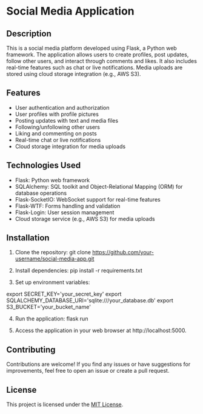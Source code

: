 # Social Media Application

## Description

This is a social media platform developed using Flask, a Python web framework. The application allows users to create profiles, post updates, follow other users, and interact through comments and likes. It also includes real-time features such as chat or live notifications. Media uploads are stored using cloud storage integration (e.g., AWS S3).

## Features

- User authentication and authorization
- User profiles with profile pictures
- Posting updates with text and media files
- Following/unfollowing other users
- Liking and commenting on posts
- Real-time chat or live notifications
- Cloud storage integration for media uploads

## Technologies Used

- Flask: Python web framework
- SQLAlchemy: SQL toolkit and Object-Relational Mapping (ORM) for database operations
- Flask-SocketIO: WebSocket support for real-time features
- Flask-WTF: Forms handling and validation
- Flask-Login: User session management
- Cloud storage service (e.g., AWS S3) for media uploads

## Installation

1. Clone the repository:
git clone https://github.com/your-username/social-media-app.git


2. Install dependencies:
pip install -r requirements.txt


3. Set up environment variables:

export SECRET_KEY='your_secret_key'
export SQLALCHEMY_DATABASE_URI='sqlite:///your_database.db'
export S3_BUCKET='your_bucket_name'



4. Run the application:
flask run


5. Access the application in your web browser at http://localhost:5000.

## Contributing

Contributions are welcome! If you find any issues or have suggestions for improvements, feel free to open an issue or create a pull request.

## License

This project is licensed under the [MIT License](LICENSE).

